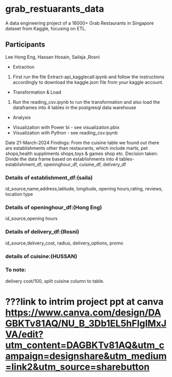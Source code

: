 # grab_restuarants_data
A data engineering project of a 16000+ Grab Restaurants in Singapore dataset from Kaggle, focusing on ETL.
## Participants
Lee Hong Eng, Hassan Hosain, Sailaja ,Rosni

* Extraction
1. First run the file Extract-api_kagglecall.ipynb and follow the instructions accordingly to download the kaggle.json file from your kaggle account.

* Transformation & Load
1. Run the reading_csv.ipynb to run the transformation and also load the dataframes into 4 tables in the postgresql data warehouse

* Analysis
- Visualization with Power bi - see visualization.pbix
- Visualization with Python - see reading_csv.ipynb

Date 21-March-2024
Findings: From the cuisine table we found out there are establishments other than restaurants, which include marts, pet shops,health suppliments shops,toys & games shop etc.
Decision taken:
Divide the data frame based on establishments into 4 tables- establishment_df, openinghour_df, cuisine_df, delivery_df

### Details of establishment_df:(saila) 
id_source,name,address,latitude, longitude, opening hours,rating, reviews, location type
### Details of openinghour_df:(Hong Eng) 
id_source,opening hours
### Details of delivery_df:(Rosni) 
id_source,delivery_cost, radius, delivery_options, promo
### details of cuisine:(HUSSAN)

### To note: 
delivery cost/100,
split cuisine column to table.

# ???link to intrim project ppt at canva  https://www.canva.com/design/DAGBKTv81AQ/NU_B_3Db1EL5hFlgIMxJVA/edit?utm_content=DAGBKTv81AQ&utm_campaign=designshare&utm_medium=link2&utm_source=sharebutton
